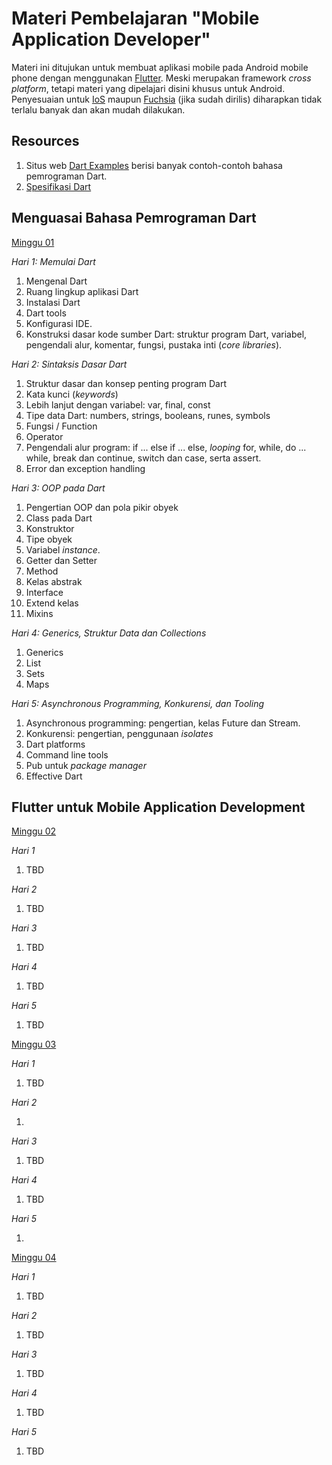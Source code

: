 # Materi Pembelajaran "Mobile Application Developer"

Materi ini ditujukan untuk membuat aplikasi mobile pada Android mobile phone dengan menggunakan
[Flutter](https://flutter.dev). Meski merupakan framework *cross platform*, tetapi materi yang
dipelajari disini khusus untuk Android. Penyesuaian untuk [IoS](https://www.apple.com/id/ios/) maupun
[Fuchsia](https://fuchsia.dev/) (jika sudah dirilis) diharapkan tidak terlalu banyak dan akan mudah
dilakukan.

## Resources

1. Situs web [Dart Examples](https://sites.google.com/site/dartlangexamples/home) berisi banyak
contoh-contoh bahasa pemrograman Dart.
2. [Spesifikasi Dart](https://dart.dev/guides/language/spec)

## Menguasai Bahasa Pemrograman Dart

[Minggu 01](isi/01.md)

*Hari 1: Memulai Dart*

1. Mengenal Dart
2. Ruang lingkup aplikasi Dart
3. Instalasi Dart
4. Dart tools
5. Konfigurasi IDE.
6. Konstruksi dasar kode sumber Dart: struktur program Dart, variabel, pengendali alur, komentar,
   fungsi, pustaka inti (*core libraries*). 

*Hari 2: Sintaksis Dasar Dart*

1. Struktur dasar dan konsep penting program Dart
2. Kata kunci (*keywords*)
3. Lebih lanjut dengan variabel: var, final, const
4. Tipe data Dart: numbers, strings, booleans, runes, symbols
5. Fungsi / Function
6. Operator
7. Pengendali alur program: if ... else if ... else, *looping* for, while, do ... while, break dan
   continue, switch dan case, serta assert.
8. Error dan exception handling

*Hari 3: OOP pada Dart*

1. Pengertian OOP dan pola pikir obyek
2. Class pada Dart
3. Konstruktor
4. Tipe obyek
5. Variabel *instance*.
6. Getter dan Setter
7. Method
8. Kelas abstrak
9. Interface
10. Extend kelas
11. Mixins

*Hari 4: Generics, Struktur Data dan Collections*

1. Generics
2. List
3. Sets
4. Maps

*Hari 5: Asynchronous Programming, Konkurensi, dan Tooling*

1. Asynchronous programming: pengertian, kelas Future dan Stream.
2. Konkurensi: pengertian, penggunaan *isolates*
3. Dart platforms
4. Command line tools
5. Pub untuk *package manager*
6. Effective Dart

## Flutter untuk Mobile Application Development

[Minggu 02](isi/02.md)

*Hari 1*

1. TBD

*Hari 2*

1. TBD

*Hari 3*

1. TBD

*Hari 4*

1. TBD

*Hari 5*

1. TBD

[Minggu 03](isi/03.md)

*Hari 1*

1. TBD

*Hari 2*

1. 

*Hari 3*

1. TBD

*Hari 4*

1. TBD

*Hari 5*

1. 

[Minggu 04](isi/04.md)

*Hari 1* 

1. TBD

*Hari 2*

1. TBD

*Hari 3*

1. TBD

*Hari 4* 

1. TBD

*Hari 5*

1. TBD

